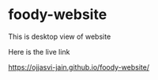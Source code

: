 # foody-website
This is desktop view of website


Here is the live link 

https://ojjasvi-jain.github.io/foody-website/
